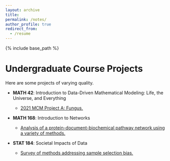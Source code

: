 ```yaml
---
layout: archive
title:
permalink: /notes/
author_profile: true
redirect_from:
  - /resume
---
```


{% include base_path %}

# Undergraduate Course Projects

Here are some projects of varying quality.

* **MATH 42**: Introduction to Data-Driven Mathematical Modeling: Life, the Universe, and Everything

  - [2021 MCM Project A: Fungus.](https://github.com/ethanjyoung/ethanjyoung.github.io/files/9989451/math_42_project.pdf)


* **MATH 168**: Introduction to Networks

  - [Analysis of a protein-document-biochemical pathway network using a variety of methods.](https://github.com/ethanjyoung/ethanjyoung.github.io/files/9989458/math_168_project.pdf)


* **STAT 184**: Societal Impacts of Data

  - [Survey of methods addressing sample selection bias.](https://github.com/ethanjyoung/ethanjyoung.github.io/files/9989459/stats_184_project.pdf)


